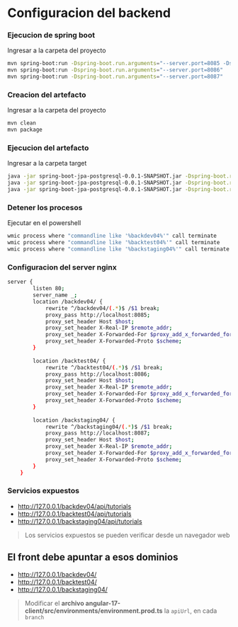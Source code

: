 # Configuracion del backend

### Ejecucion de spring boot
Ingresar a la carpeta del proyecto

```bash
mvn spring-boot:run -Dspring-boot.run.arguments="--server.port=8085 -Dspring.application.name=backdev04 -Djava.process.name=backdev04"
mvn spring-boot:run -Dspring-boot.run.arguments="--server.port=8086"
mvn spring-boot:run -Dspring-boot.run.arguments="--server.port=8087"
```

### Creacion del artefacto
Ingresar a la carpeta del proyecto

```bash
mvn clean
mvn package
```

### Ejecucion del artefacto
Ingresar a la carpeta target
```bash
java -jar spring-boot-jpa-postgresql-0.0.1-SNAPSHOT.jar -Dspring-boot.run.arguments="--server.port=8085 -Dspring.application.name=backdev04 -Djava.process.name=backdev04" &
java -jar spring-boot-jpa-postgresql-0.0.1-SNAPSHOT.jar -Dspring-boot.run.arguments="--server.port=8086 -Dspring.application.name=backtest04 -Djava.process.name=backtest04" &
java -jar spring-boot-jpa-postgresql-0.0.1-SNAPSHOT.jar -Dspring-boot.run.arguments="--server.port=8087 -Dspring.application.name=backstaging04 -Djava.process.name=backstaging04" &
```

### Detener los procesos
Ejecutar en el powershell

```bash
wmic process where "commandline like '%backdev04%'" call terminate
wmic process where "commandline like '%backtest04%'" call terminate
wmic process where "commandline like '%backstaging04%'" call terminate
```

### Configuracion del server nginx
```bash
server {
        listen 80;
		server_name _;
        location /backdev04/ {
            rewrite ^/backdev04/(.*)$ /$1 break;
            proxy_pass http://localhost:8085;
            proxy_set_header Host $host;
            proxy_set_header X-Real-IP $remote_addr;
            proxy_set_header X-Forwarded-For $proxy_add_x_forwarded_for;
            proxy_set_header X-Forwarded-Proto $scheme;
        }
        
        location /backtest04/ {
            rewrite ^/backtest04/(.*)$ /$1 break;
            proxy_pass http://localhost:8086;
            proxy_set_header Host $host;
            proxy_set_header X-Real-IP $remote_addr;
            proxy_set_header X-Forwarded-For $proxy_add_x_forwarded_for;
            proxy_set_header X-Forwarded-Proto $scheme;
        }
        
        location /backstaging04/ {
            rewrite ^/backstaging04/(.*)$ /$1 break;
            proxy_pass http://localhost:8087;
            proxy_set_header Host $host;
            proxy_set_header X-Real-IP $remote_addr;
            proxy_set_header X-Forwarded-For $proxy_add_x_forwarded_for;
            proxy_set_header X-Forwarded-Proto $scheme;
        }
    }
```

### Servicios expuestos
* http://127.0.0.1/backdev04/api/tutorials
* http://127.0.0.1/backtest04/api/tutorials
* http://127.0.0.1/backstaging04/api/tutorials
> Los servicios expuestos se pueden verificar desde un navegador web

## El front debe apuntar a esos dominios
* http://127.0.0.1/backdev04/
* http://127.0.0.1/backtest04/
* http://127.0.0.1/backstaging04/
> Modificar el **archivo angular-17-client/src/environments/environment.prod.ts** la `apiUrl`, en cada `branch`

